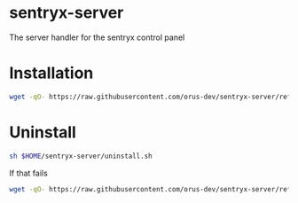 # sentryx-server
The server handler for the sentryx control panel

# Installation
```bash
wget -qO- https://raw.githubusercontent.com/orus-dev/sentryx-server/refs/heads/master/install.sh | bash
```

# Uninstall
```bash
sh $HOME/sentryx-server/uninstall.sh
```
If that fails
```bash
wget -qO- https://raw.githubusercontent.com/orus-dev/sentryx-server/refs/heads/master/uninstall.sh | bash
```